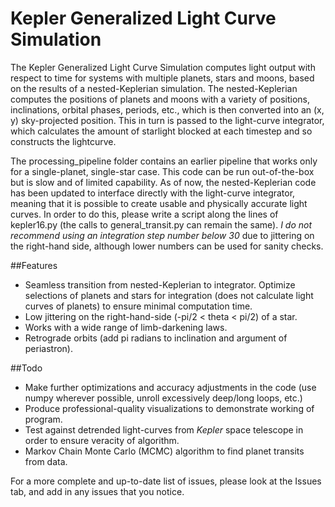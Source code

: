 # Kepler Generalized Light Curve Simulation

The Kepler Generalized Light Curve Simulation computes light output with respect to time for systems with multiple planets, stars and moons, based on the results of a nested-Keplerian simulation. The nested-Keplerian computes the positions of planets and moons with a variety of positions, inclinations, orbital phases, periods, etc., which is then converted into an (x,  y) sky-projected position. This in turn is passed to the light-curve integrator, which calculates the amount of starlight blocked at each timestep and so constructs the lightcurve.

The processing\_pipeline folder contains an earlier pipeline that works only for a single-planet, single-star case. This code can be run out-of-the-box but is slow and of limited capability. As of now, the nested-Keplerian code has been updated to interface directly with the light-curve integrator, meaning that it is possible to create usable and physically accurate light curves. In order to do this, please write a script along the lines of kepler16.py (the calls to general\_transit.py can remain the same). *I do not recommend using an integration step number below 30* due to jittering on the right-hand side, although lower numbers can be used for sanity checks.

##Features

+ Seamless transition from nested-Keplerian to integrator. Optimize selections of planets and stars for integration (does not calculate light curves of planets) to ensure minimal computation time. 
+ Low jittering on the right-hand-side (-pi/2 < theta < pi/2) of a star.
+ Works with a wide range of limb-darkening laws.
+ Retrograde orbits (add pi radians to inclination and argument of periastron).

##Todo

+ Make further optimizations and accuracy adjustments in the code (use numpy wherever possible, unroll excessively deep/long loops, etc.)
+ Produce professional-quality visualizations to demonstrate working of program.
+ Test against detrended light-curves from _Kepler_ space telescope in order to ensure veracity of algorithm.
+ Markov Chain Monte Carlo (MCMC) algorithm to find planet transits from data.

For a more complete and up-to-date list of issues, please look at the Issues tab, and add in any issues that you notice.
